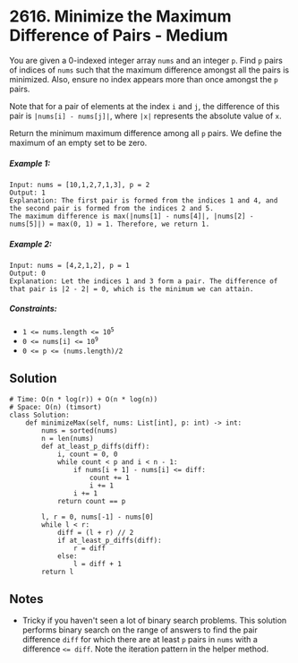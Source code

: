 # 2616. Minimize the Maximum Difference of Pairs - Medium

You are given a 0-indexed integer array `nums` and an integer `p`. Find `p` pairs of indices of `nums` such that the maximum difference amongst all the pairs is minimized. Also, ensure no index appears more than once amongst the `p` pairs.

Note that for a pair of elements at the index `i` and `j`, the difference of this pair is `|nums[i] - nums[j]|`, where `|x|` represents the absolute value of `x`.

Return the minimum maximum difference among all `p` pairs. We define the maximum of an empty set to be zero.

##### Example 1:

```
Input: nums = [10,1,2,7,1,3], p = 2
Output: 1
Explanation: The first pair is formed from the indices 1 and 4, and the second pair is formed from the indices 2 and 5. 
The maximum difference is max(|nums[1] - nums[4]|, |nums[2] - nums[5]|) = max(0, 1) = 1. Therefore, we return 1.
```

##### Example 2:

```
Input: nums = [4,2,1,2], p = 1
Output: 0
Explanation: Let the indices 1 and 3 form a pair. The difference of that pair is |2 - 2| = 0, which is the minimum we can attain.
```

##### Constraints:

- <code>1 <= nums.length <= 10<sup>5</sup></code>
- <code>0 <= nums[i] <= 10<sup>9</sup></code>
- <code>0 <= p <= (nums.length)/2</code>

## Solution

```
# Time: O(n * log(r)) + O(n * log(n))
# Space: O(n) (timsort)
class Solution:
    def minimizeMax(self, nums: List[int], p: int) -> int:
        nums = sorted(nums)
        n = len(nums)
        def at_least_p_diffs(diff):
            i, count = 0, 0
            while count < p and i < n - 1:
                if nums[i + 1] - nums[i] <= diff:
                    count += 1
                    i += 1
                i += 1
            return count == p

        l, r = 0, nums[-1] - nums[0]
        while l < r:
            diff = (l + r) // 2
            if at_least_p_diffs(diff):
                r = diff
            else:
                l = diff + 1
        return l
```

## Notes
- Tricky if you haven't seen a lot of binary search problems. This solution performs binary search on the range of answers to find the pair difference `diff` for which there are at least `p` pairs in `nums` with a difference `<= diff`. Note the iteration pattern in the helper method.
